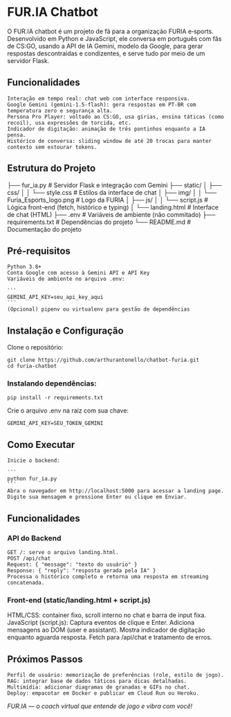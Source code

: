 # FUR.IA Chatbot
O FUR.IA chatbot é um projeto de fã para a organização FURIA e‑sports. Desenvolvido em Python e JavaScript, ele conversa em português com fãs de CS:GO, usando a API de IA Gemini, modelo da Google, para gerar respostas descontraídas e condizentes, e serve tudo por meio de um servidor Flask.

## Funcionalidades
    Interação em tempo real: chat web com interface responsiva.
    Google Gemini (gemini-1.5-flash): gera respostas em PT-BR com temperatura zero e segurança alta.
    Persona Pro Player: voltado ao CS:GO, usa gírias, ensina táticas (como recoil), usa expressões de torcida, etc.
    Indicador de digitação: animação de três pontinhos enquanto a IA pensa.
    Histórico de conversa: sliding window de até 20 trocas para manter contexto sem estourar tokens.

## Estrutura do Projeto
├── fur_ia.py             # Servidor Flask e integração com Gemini
├── static/
│   ├── css/
│   │   └── style.css     # Estilos da interface de chat
│   ├── img/
│   │   └── Furia_Esports_logo.png  # Logo da FURIA
│   ├── js/
│   │   └── script.js     # Lógica front-end (fetch, histórico e typing)
│   └── landing.html      # Interface de chat (HTML)
├── .env                  # Variáveis de ambiente (não commitado)
├── requirements.txt      # Dependências do projeto
└── README.md             # Documentação do projeto

## Pré-requisitos
    Python 3.8+
    Conta Google com acesso à Gemini API e API Key
    Variáveis de ambiente no arquivo .env:

    ```
    GEMINI_API_KEY=seu_api_key_aqui
    ```
    (Opcional) pipenv ou virtualenv para gestão de dependências

## Instalação e Configuração
Clone o repositório:

```
git clone https://github.com/arthurantonello/chatbot-furia.git
cd furia-chatbot
```

### Instalando dependências:
```
pip install -r requirements.txt
```
Crie o arquivo .env na raiz com sua chave:
```
GEMINI_API_KEY=SEU_TOKEN_GEMINI
```

## Como Executar
    Inicie o backend:

    ```
    python fur_ia.py
    ```
    Abra o navegador em http://localhost:5000 para acessar a landing page.
    Digite sua mensagem e pressione Enter ou clique em Enviar.

## Funcionalidades

### API do Backend
    GET /: serve o arquivo landing.html.
    POST /api/chat
    Request: { "message": "texto do usuário" }
    Response: { "reply": "resposta gerada pela IA" }
    Processa o histórico completo e retorna uma resposta em streaming concatenada.

### Front-end (static/landing.html + script.js)

HTML/CSS: container fixo, scroll interno no chat e barra de input fixa.
JavaScript (script.js):
    Captura eventos de clique e Enter.
    Adiciona mensagens ao DOM (user e assistant).
    Mostra indicador de digitação enquanto aguarda resposta.
    Fetch para /api/chat e tratamento de erros.

## Próximos Passos
    Perfil de usuário: memorização de preferências (role, estilo de jogo).
    RAG: integrar base de dados táticos para dicas detalhadas.
    Multimídia: adicionar diagramas de granadas e GIFs no chat.
    Deploy: empacotar em Docker e publicar em Cloud Run ou Heroku.

<i>FUR.IA — o coach virtual que entende de jogo e vibra com você!</i>